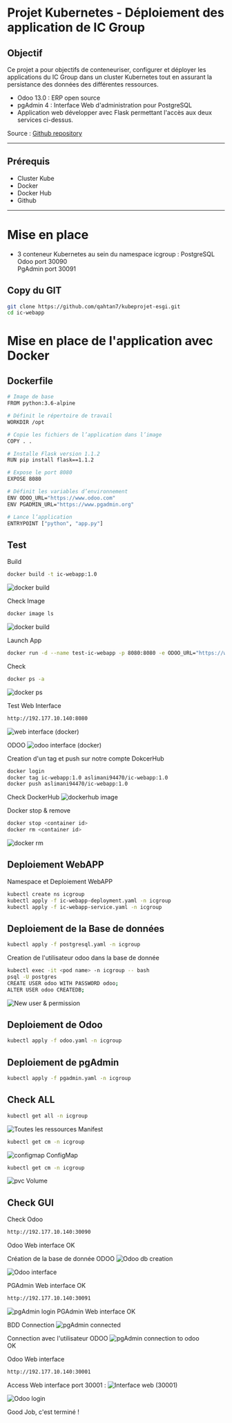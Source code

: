 # Projet Kubernetes - Déploiement des application de IC Group
 
## Objectif

Ce projet a pour objectifs de  conteneuriser, configurer et déployer les applications du IC Group dans un cluster Kubernetes tout en assurant la persistance des données des différentes ressources.  
- Odoo 13.0 : ERP open source  
- pgAdmin 4 : Interface Web d'administration pour PostgreSQL  
- Application web développer avec Flask permettant l'accès aux deux services ci-dessus.  
  
Source :  [Github repository](https://github.com/OlivierKouokam/mini-projet-5esgi)   

---
 
## Prérequis
 
- Cluster Kube
- Docker 
- Docker Hub
- Github 

 
---

# Mise en place

- 3 conteneur Kubernetes au sein du namespace icgroup : 
PostgreSQL
Odoo port 30090  
PgAdmin port 30091
  
## Copy du GIT
 
```bash
git clone https://github.com/qahtan7/kubeprojet-esgi.git
cd ic-webapp
```

# Mise en place de l'application avec Docker 

## Dockerfile

```bash
# Image de base
FROM python:3.6-alpine

# Définit le répertoire de travail
WORKDIR /opt

# Copie les fichiers de l’application dans l’image
COPY . .

# Installe Flask version 1.1.2
RUN pip install flask==1.1.2

# Expose le port 8080
EXPOSE 8080

# Définit les variables d’environnement
ENV ODOO_URL="https://www.odoo.com"
ENV PGADMIN_URL="https://www.pgadmin.org"

# Lance l’application
ENTRYPOINT ["python", "app.py"]
```

## Test 

Build 
```bash
docker build -t ic-webapp:1.0
```
![docker build](./images/build.png)

Check Image
```bash
docker image ls
```
![docker build](./images/image_ls.png)

Launch App
```bash
docker run -d --name test-ic-webapp -p 8080:8080 -e ODOO_URL="https://www.odoo.com" -e PGADMIN_URL="https://www.pgmain.org" ic-webapp:1.0
```
Check
```bash
docker ps -a
```
![docker ps](./images/run_ps.png)

Test Web Interface

```bash
http://192.177.10.140:8080
```
![web interface (docker)](./images/gui_test.png)

ODOO
![odoo interface (docker)](./images/gui_test2.png)

Creation d'un tag et push sur notre compte DokcerHub

```bash
docker login
docker tag ic-webapp:1.0 aslimani94470/ic-webapp:1.0
docker push aslimani94470/ic-webapp:1.0
```

Check DockerHub 
![dockerhub image](./images/docker_hub.png)

Docker stop & remove 
```bash
docker stop <container id>
docker rm <container id>
```
![docker rm](./images/stop_rm_test.png)

## Deploiement WebAPP

Namespace et Deploiement WebAPP

```bash
kubectl create ns icgroup 
kubectl apply -f ic-webapp-deployment.yaml -n icgroup  
kubectl apply -f ic-webapp-service.yaml -n icgroup  
```
## Deploiement de la Base de données

```bash
kubectl apply -f postgresql.yaml -n icgroup  
```
Creation de l'utilisateur odoo dans la base de donnée 

```bash
kubectl exec -it <pod name> -n icgroup -- bash
psql -U postgres
CREATE USER odoo WITH PASSWORD odoo;  
ALTER USER odoo CREATEDB;
```
![New user & permission](./images/user_alter_bdd.png)

## Deploiement de Odoo
```bash
kubectl apply -f odoo.yaml -n icgroup  
```
## Deploiement de pgAdmin
```bash
kubectl apply -f pgadmin.yaml -n icgroup  
```
## Check ALL

```bash
kubectl get all -n icgroup  
```
![Toutes les ressources](./images/all_kubectl.png) 
Manifest 

```bash
kubectl get cm -n icgroup  
```
![configmap](./images/cm.png) 
ConfigMap  

```bash
kubectl get cm -n icgroup  
```
![pvc](./images/pvc.png) 
Volume

## Check GUI 

Check Odoo 

```bash
http://192.177.10.140:30090 
```
Odoo Web interface OK

Création de la base de donnée ODOO
![Odoo db creation](./images/odoo_gui.png) 

![Odoo interface](./images/odoo_create.png) 


PGAdmin Web interface OK 

```bash
http://192.177.10.140:30091 
```
![pgAdmin login](./images/pgadmin_gui.png) 
PGAdmin Web interface OK

BDD Connection
![pgAdmin connected](./images/pgadmin_connect.png)

Connection avec l'utilisateur ODOO
![pgAdmin connection to odoo](./images/pgadmin_odoo.png)   
OK

Odoo Web interface
```bash
http://192.177.10.140:30001  
```
Access Web interface port 30001 :
![Interface web (30001)](./images/webapp.png)  


![Odoo login](./images/webapp_odoo_pgadmin.png)  

Good Job, c'est terminé !  


